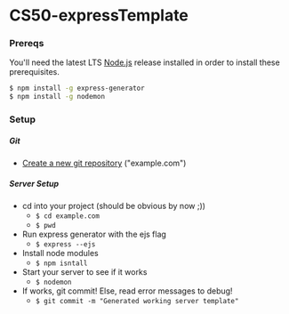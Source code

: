 # CS50-expressTemplate

### Prereqs
You'll need the latest LTS [Node.js](https://nodejs.org/en/) release installed in order to install these prerequisites.
```sh
$ npm install -g express-generator
$ npm install -g nodemon
```

### Setup
##### Git
- [Create a new git repository](https://github.com/new) ("example.com")

##### Server Setup
- cd into your project (should be obvious by now ;))
    - ```$ cd example.com ```
    - ```$ pwd ```
- Run express generator with the ejs flag
    -  ```$ express --ejs ```
- Install node modules
    - ```$ npm isntall ```
- Start your server to see if it works
    - ```$ nodemon  ```
- If works, git commit! Else, read error messages to debug!
    - ```$ git commit -m "Generated working server template"  ```
